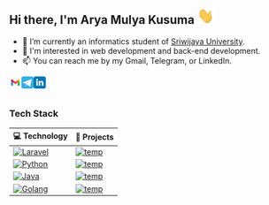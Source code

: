 <p align="center">
<h2>Hi there, I'm Arya Mulya Kusuma <img src="https://raw.githubusercontent.com/ABSphreak/ABSphreak/master/gifs/Hi.gif" width="30px" height="30px"></h2>
</p>

- 🌱 I’m currently an informatics student of [Sriwijaya University]([https://www.google.com/url?sa=t&rct=j&q=&esrc=s&source=web&cd=&cad=rja&uact=8&ved=2ahUKEwiWxr3Xm-r7AhVX4TgGHashDIcQFnoECBQQAQ&url=https%3A%2F%2Faadimcollege.edu.np%2F&usg=AOvVaw30i2VOnRfwgfFSs4C4L2-t](https://unsri.ac.id/)).
- 🧐 I'm interested in web development and back-end development.
- 📫 You can reach me by my Gmail, Telegram, or LinkedIn.

<a href="mailto:aryakusuma832@gmail.com">
  <img align="left" alt="Hridaya's Telegram" width="22px" src="https://raw.githubusercontent.com/edent/SuperTinyIcons/master/images/svg/gmail.svg" />
</a>

<a href="https://t.me/kusumaarya">
  <img align="left" alt="Arya's Telegram" width="22px" src="https://raw.githubusercontent.com/edent/SuperTinyIcons/master/images/svg/telegram.svg" />
</a>

<a href="https://www.linkedin.com/in/arya-mulya-kusuma-b35755195">
  <img align="left" alt="Arya's LinkedIn" width="22px" src="https://raw.githubusercontent.com/edent/SuperTinyIcons/master/images/svg/linkedin.svg" />
</a>
<br><br>

### Tech Stack
<!-- START OF PROFILE STACK, DO NOT REMOVE -->
| 💻 **Technology** | 🚀 **Projects** |
| - | - |
| [![Laravel](https://img.shields.io/static/v1?label=&message=Laravel&color=FF2D20&logo=laravel&logoColor=FFFFFF)](https://laravel.com/) | [![temp](https://img.shields.io/static/v1?label=&message=temp&color=000605&logo=github&logoColor=FFFFFF&labelColor=000605)](__link__here__) |
| [![Python](https://img.shields.io/static/v1?label=&message=Python&color=ffca00&logo=python&logoColor=FFFFFF)](https://www.python.org/) | [![temp](https://img.shields.io/static/v1?label=&message=temp&color=000605&logo=github&logoColor=FFFFFF&labelColor=000605)](__link__here__) |
| [![Java](https://img.shields.io/static/v1?label=&message=Java&color=007396&logo=java&logoColor=FFFFFF)](https://www.java.com/) | [![temp](https://img.shields.io/static/v1?label=&message=temp&color=000605&logo=github&logoColor=FFFFFF&labelColor=000605)](__link__here__) |
| [![Golang](https://img.shields.io/static/v1?label=&message=Golang&color=00ADD8&logo=go&logoColor=FFFFFF)](https://golang.org/) | [![temp](https://img.shields.io/static/v1?label=&message=temp&color=000605&logo=github&logoColor=FFFFFF&labelColor=000605)](__link__here__) |
<!-- END OF PROFILE STACK, DO NOT REMOVE -->




